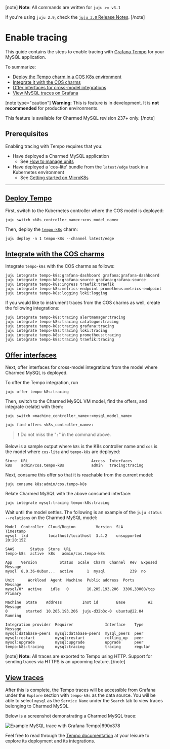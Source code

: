 [note]
**Note**: All commands are written for `juju >= v3.1`

If you're using `juju 2.9`, check the [`juju 3.0` Release Notes](https://juju.is/docs/juju/roadmap#heading--juju-3-0-0---22-oct-2022).
[/note]

# Enable tracing
This guide contains the steps to enable tracing with [Grafana Tempo](https://grafana.com/docs/tempo/latest/) for your MySQL application. 

To summarize:
* [Deploy the Tempo charm in a COS K8s environment](#heading--deploy)
* [Integrate it with the COS charms](#heading--integrate)
* [Offer interfaces for cross-model integrations](#heading--offer)
* [View MySQL traces on Grafana](#heading--view)


[note type="caution"]
**Warning:** This is feature is in development. It is **not recommended** for production environments. 

This feature is available for Charmed MySQL revision 237+ only.
[/note]

## Prerequisites
Enabling tracing with Tempo requires that you:
- Have deployed a Charmed MySQL application
  - See [How to manage units](https://discourse.charmhub.io/t/charmed-mysql-how-to-manage-units/9904)
- Have deployed a 'cos-lite' bundle from the `latest/edge` track in a Kubernetes environment
  - See [Getting started on MicroK8s](https://charmhub.io/topics/canonical-observability-stack/tutorials/install-microk8s)

---

<a href="#heading--deploy"><h2 id="heading--deploy"> Deploy Tempo </h2></a>

First, switch to the Kubernetes controller where the COS model is deployed:

```shell
juju switch <k8s_controller_name>:<cos_model_name>
```
Then, deploy the [`tempo-k8s`](https://charmhub.io/tempo-k8s) charm:
```shell
juju deploy -n 1 tempo-k8s --channel latest/edge
```

<a href="#heading--integrate"><h2 id="heading--integrate"> Integrate with the COS charms </h2></a>

Integrate `tempo-k8s` with the COS charms as follows:

```shell
juju integrate tempo-k8s:grafana-dashboard grafana:grafana-dashboard
juju integrate tempo-k8s:grafana-source grafana:grafana-source
juju integrate tempo-k8s:ingress traefik:traefik
juju integrate tempo-k8s:metrics-endpoint prometheus:metrics-endpoint
juju integrate tempo-k8s:logging loki:logging
```
If you would like to instrument traces from the COS charms as well, create the following integrations:
```shell
juju integrate tempo-k8s:tracing alertmanager:tracing
juju integrate tempo-k8s:tracing catalogue:tracing
juju integrate tempo-k8s:tracing grafana:tracing
juju integrate tempo-k8s:tracing loki:tracing
juju integrate tempo-k8s:tracing prometheus:tracing
juju integrate tempo-k8s:tracing traefik:tracing
```

<a href="#heading--offer"><h2 id="heading--offer"> Offer interfaces </h2></a>

Next, offer interfaces for cross-model integrations from the model where Charmed MySQL is deployed.

To offer the Tempo integration, run

```shell
juju offer tempo-k8s:tracing
```

Then, switch to the Charmed MySQL VM model, find the offers, and integrate (relate) with them:

```shell
juju switch <machine_controller_name>:<mysql_model_name>

juju find-offers <k8s_controller_name>:  
```
> :exclamation: Do not miss the "`:`" in the command above.

Below is a sample output where `k8s` is the K8s controller name and `cos` is the model where `cos-lite` and `tempo-k8s` are deployed:

```shell
Store  URL                            Access  Interfaces
k8s    admin/cos.tempo-k8s            admin   tracing:tracing
```

Next, consume this offer so that it is reachable from the current model:

```shell
juju consume k8s:admin/cos.tempo-k8s
```

Relate Charmed MySQL with the above consumed interface:

```shell
juju integrate mysql:tracing tempo-k8s:tracing
```

Wait until the model settles. The following is an example of the `juju status --relations` on the Charmed MySQL model:

```shell
Model  Controller  Cloud/Region         Version  SLA          Timestamp
mysql  lxd         localhost/localhost  3.4.2    unsupported  20:20:15Z

SAAS       Status  Store  URL
tempo-k8s  active  k8s   admin/cos.tempo-k8s

App    Version          Status  Scale  Charm  Channel  Rev  Exposed  Message
mysql  8.0.36-0ubun...  active      1  mysql           239  no       

Unit      Workload  Agent  Machine  Public address  Ports           Message
mysql/0*  active    idle   0        10.205.193.206  3306,33060/tcp  Primary

Machine  State    Address         Inst id        Base          AZ  Message
0        started  10.205.193.206  juju-d32b3c-0  ubuntu@22.04      Running

Integration provider  Requirer              Interface    Type     Message
mysql:database-peers  mysql:database-peers  mysql_peers  peer     
mysql:restart         mysql:restart         rolling_op   peer     
mysql:upgrade         mysql:upgrade         upgrade      peer     
tempo-k8s:tracing     mysql:tracing         tracing      regular
```

[note]
**Note:** All traces are exported to Tempo using HTTP. Support for sending traces via HTTPS is an upcoming feature.
[/note]

<a href="#heading--view"><h2 id="heading--view"> View traces </h2></a>

After this is complete, the Tempo traces will be accessible from Grafana under the `Explore` section with `tempo-k8s` as the data source. You will be able to select `mysql` as the `Service Name` under the `Search` tab to view traces belonging to Charmed MySQL.

Below is a screenshot demonstrating a Charmed MySQL trace:

![Example MySQL trace with Grafana Tempo|690x378](upload://nzIU9vclqmeqwFSF1eV1xKhK6fY.png)

Feel free to read through the [Tempo documentation](https://discourse.charmhub.io/t/tempo-k8s-docs-index/14005) at your leisure to explore its deployment and its integrations.